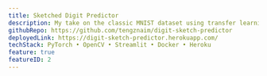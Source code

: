 ```yaml
---
title: Sketched Digit Predictor
description: My take on the classic MNIST dataset using transfer learning with ResNet and deployment with Docker.
githubRepo: https://github.com/tengznaim/digit-sketch-predictor
deployedLink: https://digit-sketch-predictor.herokuapp.com/
techStack: PyTorch • OpenCV • Streamlit • Docker • Heroku
feature: true
featureID: 2
---
```

